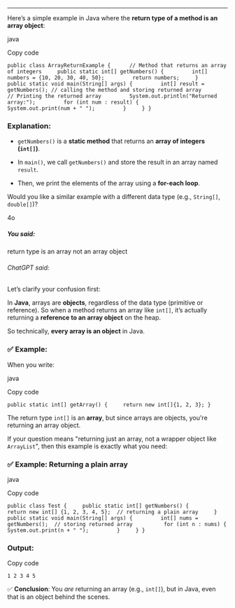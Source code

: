
---



Here’s a simple example in Java where the **return type of a method is an array object**:

java

Copy code

`public class ArrayReturnExample {      // Method that returns an array of integers     public static int[] getNumbers() {         int[] numbers = {10, 20, 30, 40, 50};         return numbers;     }      public static void main(String[] args) {         int[] result = getNumbers(); // calling the method and storing returned array          // Printing the returned array         System.out.println("Returned array:");         for (int num : result) {             System.out.print(num + " ");         }     } }`

### Explanation:

- `getNumbers()` is a **static method** that returns an **array of integers (`int[]`)**.
    
- In `main()`, we call `getNumbers()` and store the result in an array named `result`.
    
- Then, we print the elements of the array using a **for-each loop**.
    

Would you like a similar example with a different data type (e.g., `String[]`, `double[]`)?

4o

##### You said:

return type is an array not an array object

###### ChatGPT said:

Let’s clarify your confusion first:

In **Java**, arrays are **objects**, regardless of the data type (primitive or reference). So when a method returns an array like `int[]`, it’s actually returning a **reference to an array object** on the heap.

So technically, **every array is an object** in Java.

### ✅ Example:

When you write:

java

Copy code

`public static int[] getArray() {     return new int[]{1, 2, 3}; }`

The return type `int[]` is an **array**, but since arrays are objects, you're returning an array object.

If your question means "returning just an array, not a wrapper object like `ArrayList`", then this example is exactly what you need:

### ✅ Example: Returning a plain array

java

Copy code

`public class Test {     public static int[] getNumbers() {         return new int[] {1, 2, 3, 4, 5};  // returning a plain array     }      public static void main(String[] args) {         int[] nums = getNumbers();  // storing returned array          for (int n : nums) {             System.out.print(n + " ");         }     } }`

### Output:

Copy code

`1 2 3 4 5`

✅ **Conclusion**: You _are_ returning an array (e.g., `int[]`), but in Java, even that is an object behind the scenes.